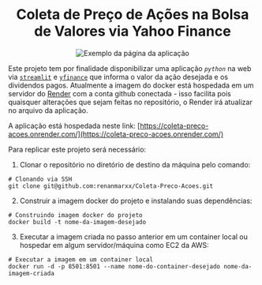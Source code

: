 # <center> Coleta de Preço de Ações na Bolsa de Valores via Yahoo Finance </center>

<div style="text-align: center;">
    <img src = "https://lh3.googleusercontent.com/pw/AP1GczMxJVr2aLXf4duL70EG377ygdTF9JRJUVSBGaiOZW6nmLqCXIE-_NgRTORgmrLRIYvsZeM89poqgiJt9dh9OljgaTGh2LCMJRLQRE0nsGW6LXwAsu70IdxQiE2J4L_vZ_8yMUFdZLXyxqU4CMyp76zJ=w748-h601-s-no-gm?authuser=0" alt = "Exemplo da página da aplicação" />
</div>

Este projeto tem por finalidade disponibilizar uma aplicação *`python`* na web via [`streamlit`](https://streamlit.io/) e [`yfinance`](https://finance.yahoo.com/) que informa o valor da ação desejada e os dividendos pagos.
Atualmente a imagem do docker está hospedada em um servidor do [Render](https://render.com/) com a conta github conectada - isso facilita pois quaisquer alterações que sejam feitas no repositório, o Render irá atualizar no arquivo da aplicação.

A aplicação está hospedada neste link: [https://coleta-preco-acoes.onrender.com/](https://coleta-preco-acoes.onrender.com/)

Para replicar este projeto será necessário: 

1. Clonar o repositório no diretório de destino da máquina pelo comando: 
```
# Clonando via SSH
git clone git@github.com:renanmarxx/Coleta-Preco-Acoes.git
```

2. Construir a imagem docker do projeto e instalando suas dependências:
```
# Construindo imagem docker do projeto
docker build -t nome-da-imagem-desejado
```

3. Executar a imagem criada no passo anterior em um container local ou hospedar em algum servidor/máquina como EC2 da AWS:
```
# Executar a imagem em um container local
docker run -d -p 8501:8501 --name nome-do-container-desejado nome-da-imagem-criada
```
